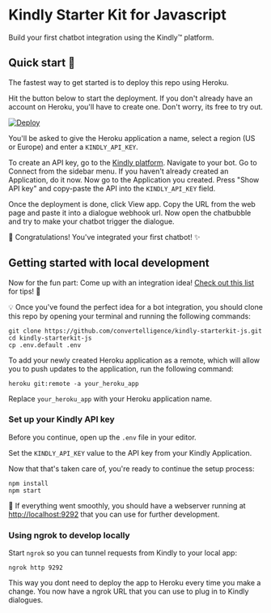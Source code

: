 # Kindly Starter Kit for Javascript

Build your first chatbot integration using the Kindly&trade; platform.

## Quick start :rocket:

The fastest way to get started is to deploy this repo using Heroku.

Hit the button below to start the deployment. If you don't already have an account on Heroku, you'll have to create one. Don't worry, its free to try out.

[![Deploy](https://www.herokucdn.com/deploy/button.svg)](https://heroku.com/deploy?template=https://github.com/convertelligence/kindly-starterkit-js/tree/master)

You'll be asked to give the Heroku application a name, select a region (US or Europe) and enter a `KINDLY_API_KEY`.

To create an API key, go to the [Kindly platform](https://platform.convertelligence.com). Navigate to your bot. Go to Connect from the sidebar menu. If you haven't already created an Application, do it now. Now go to the Application you created. Press "Show API key" and copy-paste the API into the `KINDLY_API_KEY` field.

Once the deployment is done, click View app. Copy the URL from the web page and paste it into a dialogue webhook url. Now open the chatbubble and try to make your chatbot trigger the dialogue.

:tada: Congratulations! You've integrated your first chatbot! :sparkles:

## Getting started with local development

Now for the fun part: Come up with an integration idea! [Check out this list](https://github.com/abhishekbanthia/Public-APIs) for tips! :runner:

:bulb: Once you've found the perfect idea for a bot integration, you should clone this repo by opening your terminal and running the following commands:

```
git clone https://github.com/convertelligence/kindly-starterkit-js.git
cd kindly-starterkit-js
cp .env.default .env
```

To add your newly created Heroku application as a remote, which will allow you to push updates to the application, run the following command:

`heroku git:remote -a your_heroku_app`

Replace `your_heroku_app` with your Heroku application name.

### Set up your Kindly API key

Before you continue, open up the `.env` file in your editor.

Set the `KINDLY_API_KEY` value to the API key from your Kindly Application.

Now that that's taken care of, you're ready to continue the setup process:

```
npm install
npm start
```

:tada: If everything went smoothly, you should have a webserver running at [http://localhost:9292](http://localhost:9292) that you can use for further development.

### Using ngrok to develop locally

Start `ngrok` so you can tunnel requests from Kindly to your local app:

`ngrok http 9292`

This way you dont need to deploy the app to Heroku every time you make a change. You now have a ngrok URL that you can use to plug in to Kindly dialogues.
